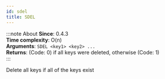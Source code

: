 ```yaml
---
id: sdel
title: SDEL
---
```

:::note About
**Since**: 0.4.3  
**Time complexity**: O(n)  
**Arguments**: `SDEL <key1> <key2> ...`  
**Returns**: (Code: 0) if all keys were deleted, otherwise (Code: 1)  
:::

Delete all keys if all of the keys exist